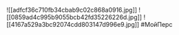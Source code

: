 






![[adfcf36c710fb34cbab9c02c868a0916.jpg]]
![[0859ad4c995b9055bcb42fd35226226d.jpg]]
![[4167a529a3bc92074cdd803147d996e9.jpg]]
#МойПерс